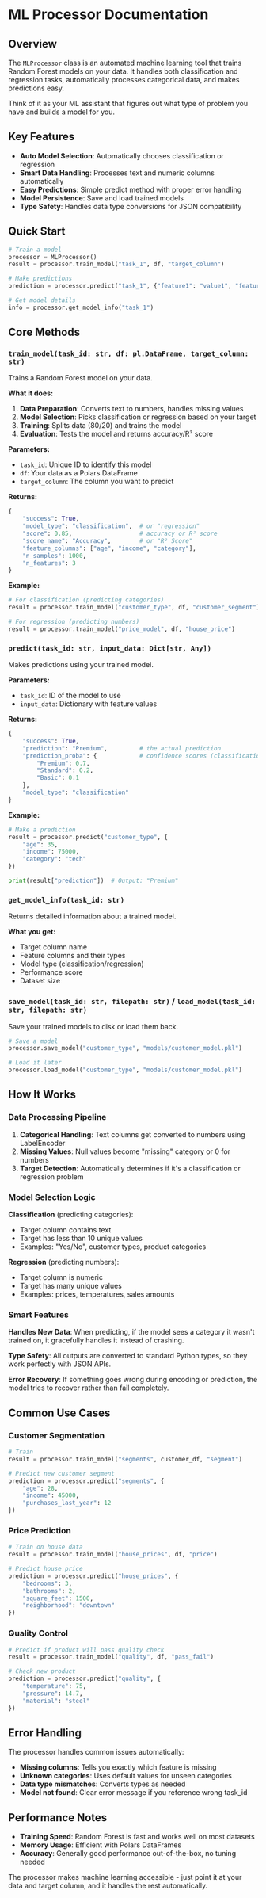 # ML Processor Documentation

## Overview

The `MLProcessor` class is an automated machine learning tool that trains Random Forest models on your data. It handles both classification and regression tasks, automatically processes categorical data, and makes predictions easy.

Think of it as your ML assistant that figures out what type of problem you have and builds a model for you.

## Key Features

- **Auto Model Selection**: Automatically chooses classification or regression
- **Smart Data Handling**: Processes text and numeric columns automatically
- **Easy Predictions**: Simple predict method with proper error handling
- **Model Persistence**: Save and load trained models
- **Type Safety**: Handles data type conversions for JSON compatibility

## Quick Start

```python
# Train a model
processor = MLProcessor()
result = processor.train_model("task_1", df, "target_column")

# Make predictions
prediction = processor.predict("task_1", {"feature1": "value1", "feature2": 42})

# Get model details
info = processor.get_model_info("task_1")
```

## Core Methods

### `train_model(task_id: str, df: pl.DataFrame, target_column: str)`

Trains a Random Forest model on your data.

**What it does:**

1. **Data Preparation**: Converts text to numbers, handles missing values
2. **Model Selection**: Picks classification or regression based on your target
3. **Training**: Splits data (80/20) and trains the model
4. **Evaluation**: Tests the model and returns accuracy/R² score

**Parameters:**

- `task_id`: Unique ID to identify this model
- `df`: Your data as a Polars DataFrame
- `target_column`: The column you want to predict

**Returns:**

```python
{
    "success": True,
    "model_type": "classification",  # or "regression"
    "score": 0.85,                   # accuracy or R² score
    "score_name": "Accuracy",        # or "R² Score"
    "feature_columns": ["age", "income", "category"],
    "n_samples": 1000,
    "n_features": 3
}
```

**Example:**

```python
# For classification (predicting categories)
result = processor.train_model("customer_type", df, "customer_segment")

# For regression (predicting numbers)
result = processor.train_model("price_model", df, "house_price")
```

### `predict(task_id: str, input_data: Dict[str, Any])`

Makes predictions using your trained model.

**Parameters:**

- `task_id`: ID of the model to use
- `input_data`: Dictionary with feature values

**Returns:**

```python
{
    "success": True,
    "prediction": "Premium",         # the actual prediction
    "prediction_proba": {            # confidence scores (classification only)
        "Premium": 0.7,
        "Standard": 0.2,
        "Basic": 0.1
    },
    "model_type": "classification"
}
```

**Example:**

```python
# Make a prediction
result = processor.predict("customer_type", {
    "age": 35,
    "income": 75000,
    "category": "tech"
})

print(result["prediction"])  # Output: "Premium"
```

### `get_model_info(task_id: str)`

Returns detailed information about a trained model.

**What you get:**

- Target column name
- Feature columns and their types
- Model type (classification/regression)
- Performance score
- Dataset size

### `save_model(task_id: str, filepath: str)` / `load_model(task_id: str, filepath: str)`

Save your trained models to disk or load them back.

```python
# Save a model
processor.save_model("customer_type", "models/customer_model.pkl")

# Load it later
processor.load_model("customer_type", "models/customer_model.pkl")
```

## How It Works

### Data Processing Pipeline

1. **Categorical Handling**: Text columns get converted to numbers using LabelEncoder
2. **Missing Values**: Null values become "missing" category or 0 for numbers
3. **Target Detection**: Automatically determines if it's a classification or regression problem

### Model Selection Logic

**Classification** (predicting categories):

- Target column contains text
- Target has less than 10 unique values
- Examples: "Yes/No", customer types, product categories

**Regression** (predicting numbers):

- Target column is numeric
- Target has many unique values
- Examples: prices, temperatures, sales amounts

### Smart Features

**Handles New Data**: When predicting, if the model sees a category it wasn't trained on, it gracefully handles it instead of crashing.

**Type Safety**: All outputs are converted to standard Python types, so they work perfectly with JSON APIs.

**Error Recovery**: If something goes wrong during encoding or prediction, the model tries to recover rather than fail completely.

## Common Use Cases

### Customer Segmentation

```python
# Train
result = processor.train_model("segments", customer_df, "segment")

# Predict new customer segment
prediction = processor.predict("segments", {
    "age": 28,
    "income": 45000,
    "purchases_last_year": 12
})
```

### Price Prediction

```python
# Train on house data
result = processor.train_model("house_prices", df, "price")

# Predict house price
prediction = processor.predict("house_prices", {
    "bedrooms": 3,
    "bathrooms": 2,
    "square_feet": 1500,
    "neighborhood": "downtown"
})
```

### Quality Control

```python
# Predict if product will pass quality check
result = processor.train_model("quality", df, "pass_fail")

# Check new product
prediction = processor.predict("quality", {
    "temperature": 75,
    "pressure": 14.7,
    "material": "steel"
})
```

## Error Handling

The processor handles common issues automatically:

- **Missing columns**: Tells you exactly which feature is missing
- **Unknown categories**: Uses default values for unseen categories
- **Data type mismatches**: Converts types as needed
- **Model not found**: Clear error message if you reference wrong task_id

## Performance Notes

- **Training Speed**: Random Forest is fast and works well on most datasets
- **Memory Usage**: Efficient with Polars DataFrames
- **Accuracy**: Generally good performance out-of-the-box, no tuning needed

The processor makes machine learning accessible - just point it at your data and target column, and it handles the rest automatically.
